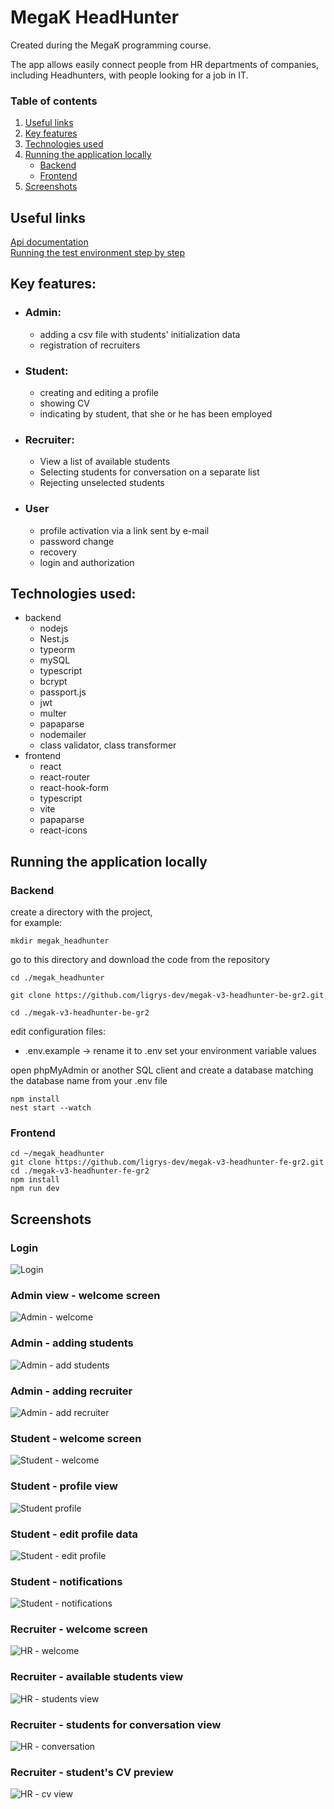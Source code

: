 # MegaK HeadHunter
Created during the MegaK programming course.

The app allows easily connect people from HR departments of companies, including Headhunters, with people looking for a job in IT.

### Table of contents
1. [Useful links](#useful-links)
2. [Key features](#key-features)
3. [Technologies used](#technologies-used)
4. [Running the application locally](#running-the-application-locally)
   - [Backend](#backend)
   - [Frontend](#frontend)
5. [Screenshots](#screenshots)

## Useful links

[Api documentation](https://github.com/ligrys-dev/megak-v3-headhunter-be-gr2/blob/develop/api-documentation.md) <br/>
[Running the test environment step by step](https://github.com/ligrys-dev/megak-v3-headhunter-be-gr2/blob/develop/run-test-documentation.md)

## Key features:

- ### Admin:
  - adding a csv file with students' initialization data
  - registration of recruiters
- ### Student:
  - creating and editing a profile
  - showing CV
  - indicating by student, that she or he has been employed
- ### Recruiter:
  - View a list of available students
  - Selecting students for conversation on a separate list
  - Rejecting unselected students
- ### User
  - profile activation via a link sent by e-mail
  - password change
  - recovery
  - login and authorization

## Technologies used:

- backend
  - nodejs
  - Nest.js
  - typeorm
  - mySQL
  - typescript
  - bcrypt
  - passport.js
  - jwt
  - multer
  - papaparse
  - nodemailer
  - class validator, class transformer
- frontend
  - react
  - react-router
  - react-hook-form
  - typescript
  - vite
  - papaparse
  - react-icons

## Running the application locally

### Backend

create a directory with the project,
<br/>for example:

```
mkdir megak_headhunter
```

go to this directory and download the code from the repository

```
cd ./megak_headhunter
```

```
git clone https://github.com/ligrys-dev/megak-v3-headhunter-be-gr2.git
```

```
cd ./megak-v3-headhunter-be-gr2
```

edit configuration files:

- .env.example -> rename it to .env set your environment variable values

open phpMyAdmin or another SQL client and create a database matching the database name from your .env file

```
npm install
nest start --watch
```

### Frontend

```
cd ~/megak_headhunter
git clone https://github.com/ligrys-dev/megak-v3-headhunter-fe-gr2.git
cd ./megak-v3-headhunter-fe-gr2
npm install
npm run dev
```

## Screenshots

### Login
![Login](https://raw.githubusercontent.com/ligrys-dev/megak-v3-headhunter-fe-gr2/main/src/repo_utils/screenshots/login.jpg)

### Admin view - welcome screen
![Admin - welcome](https://github.com/ligrys-dev/megak-v3-headhunter-fe-gr2/blob/main/src/repo_utils/screenshots/admin-main-view.jpg?raw=true)

### Admin - adding students
![Admin - add students](https://github.com/ligrys-dev/megak-v3-headhunter-fe-gr2/blob/main/src/repo_utils/screenshots/admin-adding-students.jpg?raw=true)

### Admin - adding recruiter
![Admin - add recruiter](https://github.com/ligrys-dev/megak-v3-headhunter-fe-gr2/blob/main/src/repo_utils/screenshots/admin-adding-hr.jpg?raw=true)

### Student - welcome screen
![Student - welcome](https://github.com/ligrys-dev/megak-v3-headhunter-fe-gr2/blob/main/src/repo_utils/screenshots/student-welcome.jpg?raw=true)

### Student - profile view
![Student profile](https://github.com/ligrys-dev/megak-v3-headhunter-fe-gr2/blob/main/src/repo_utils/screenshots/student-data.jpg?raw=true)

### Student - edit profile data
![Student - edit profile](https://github.com/ligrys-dev/megak-v3-headhunter-fe-gr2/blob/main/src/repo_utils/screenshots/student-data-edit.jpg?raw=true)

### Student - notifications
![Student - notifications](https://github.com/ligrys-dev/megak-v3-headhunter-fe-gr2/blob/main/src/repo_utils/screenshots/student-notifications.jpg?raw=true)

### Recruiter - welcome screen
![HR - welcome](https://github.com/ligrys-dev/megak-v3-headhunter-fe-gr2/blob/main/src/repo_utils/screenshots/recruiter-welcome.jpg?raw=true)

### Recruiter - available students view
![HR - students view](https://github.com/ligrys-dev/megak-v3-headhunter-fe-gr2/blob/main/src/repo_utils/screenshots/recruiter-students-available.jpg?raw=true)

### Recruiter - students for conversation view
![HR - conversation](https://github.com/ligrys-dev/megak-v3-headhunter-fe-gr2/blob/main/src/repo_utils/screenshots/recruiter-students-conversation.jpg?raw=true)

### Recruiter - student's CV preview
![HR - cv view](https://github.com/ligrys-dev/megak-v3-headhunter-fe-gr2/blob/main/src/repo_utils/screenshots/recruiter-students-conversation-cv.jpg?raw=true)
